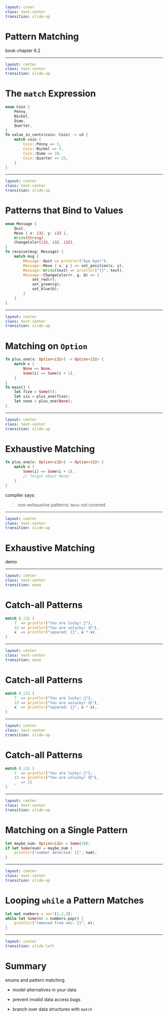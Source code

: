 ```yaml
layout: cover
class: text-center
transition: slide-up
```

# Pattern Matching

book chapter 6.2

---

```yaml
layout: center
class: text-center
transition: slide-up
```

# The `match` Expression

```rust {1-6|7|8-13|all}
enum Coin {
    Penny,
    Nickel,
    Dime,
    Quarter,
}
fn value_in_cents(coin: Coin) -> u8 {
    match coin {
        Coin::Penny => 1,
        Coin::Nickel => 5,
        Coin::Dime => 10,
        Coin::Quarter => 25,
    }
}
```

---

```yaml
layout: center
class: text-center
transition: slide-up
```

# Patterns that Bind to Values

```rust {1-6|8,9,17|8,10,17|8,11,17|8,12-16,17}
enum Message {
    Quit,
    Move { x: i32, y: i32 },
    Write(String),
    ChangeColor(i32, i32, i32),
}
fn receive(msg: Message) {
    match msg {
        Message::Quit => println!("bye bye!"),
        Message::Move { x, y } => set_position(x, y),
        Message::Write(text) => println!("{}", text),
        Message::ChangeColor(r, g, b) => {
            set_red(r);
            set_green(g);
            set_blue(b);
        }
    }
}
```

---

```yaml
layout: center
class: text-center
transition: slide-up
```

# Matching on `Option`

```rust {1-6,8-10}
fn plus_one(x: Option<i32>) -> Option<i32> {
    match x {
        None => None,
        Some(i) => Some(i + 1),
    }
}
fn main() {
    let five = Some(5);
    let six = plus_one(five);
    let none = plus_one(None);
}
```

---

```yaml
layout: center
class: text-center
transition: slide-up
```

# Exhaustive Matching

```rust {2-5}
fn plus_one(x: Option<i32>) -> Option<i32> {
    match x {
        Some(i) => Some(i + 1),
        // forgot about None!
    }
}
```

compiler says:

> non-exhaustive patterns: `None` not covered

---

```yaml
layout: center
class: text-center
transition: slide-up
```

# Exhaustive Matching

demo

---

```yaml
layout: center
class: text-center
transition: none
```

# Catch-all Patterns

```rust
match 0_i32 {
    7  => println!("You are lucky! 🥳"),
    13 => println!("You are unlucky! 😢"),
    x  => println!("squared: {}", x * x),
}
```

---

```yaml
layout: center
class: text-center
transition: none
```

# Catch-all Patterns

```rust {4}
match 0_i32 {
    7  => println!("You are lucky! 🥳"),
    13 => println!("You are unlucky! 😢"),
    x  => println!("squared: {}", x * x),
}
```

---

```yaml
layout: center
class: text-center
transition: slide-up
```

# Catch-all Patterns

```rust {4}
match 0_i32 {
    7  => println!("You are lucky! 🥳"),
    13 => println!("You are unlucky! 😢"),
    _  => {}
}
```

---

```yaml
layout: center
class: text-center
transition: slide-up
```

# Matching on a Single Pattern

```rust
let maybe_num: Option<i32> = Some(10);
if let Some(num) = maybe_num {
    println!("number detected: {}", num);
}
```

<div
    style="background-color: red"
    class="h-0.5 absolute top-75 left-77 w-33"
></div>

---

```yaml
layout: center
class: text-center
transition: slide-up
```

# Looping `while` a Pattern Matches

```rust
let mut numbers = vec![1,2,3];
while let Some(n) = numbers.pop() {
    println!("removed from vec: {}", n);
}
```

<div
    style="background-color: red"
    class="h-0.5 absolute top-75 left-65 w-36"
></div>

---

```yaml
layout: center
transition: slide-left
```

# Summary

enums and pattern matching

- model alternatives in your data

- prevent invalid data access bugs

- branch over data structures with `match`
